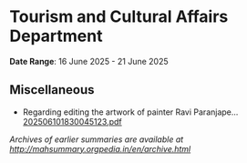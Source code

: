 # Tourism and Cultural Affairs Department

**Date Range**: 16 June 2025 - 21 June 2025


## Miscellaneous
- Regarding editing the artwork of painter Ravi Paranjape...\
  [202506101830045123.pdf](https://gr.maharashtra.gov.in/Site/Upload/Government%20Resolutions/English/202506101830045123.pdf)


*Archives of earlier summaries are available at http://mahsummary.orgpedia.in/en/archive.html*